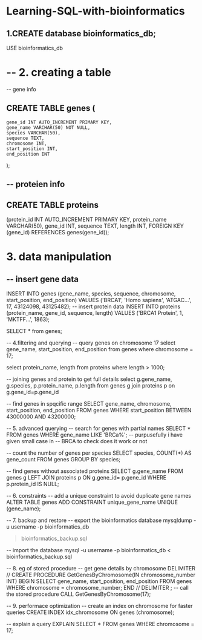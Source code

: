 # Learning-SQL-with-bioinformatics

## 1.CREATE database bioinformatics_db;
USE bioinformatics_db

# -- 2. creating a table
-- gene info
 ## CREATE TABLE genes (
    gene_id INT AUTO_INCREMENT PRIMARY KEY,
    gene_name VARCHAR(50) NOT NULL,
    species VARCHAR(50),
    sequence TEXT,
    chromosome INT,
    start_position INT,
    end_position INT
);

## -- proteien info

## CREATE TABLE proteins
(protein_id INT AUTO_INCREMENT PRIMARY KEY,
protein_name VARCHAR(50),
gene_id INT,
sequence TEXT,
length INT,
FOREIGN KEY (gene_id) REFERENCES genes(gene_id));

# 3. data manipulation
## -- insert gene data
INSERT INTO genes (gene_name, species, sequence, 
chromosome, start_position, end_position)
VALUES ('BRCA1', 'Homo sapiens', 
'ATGAC...', 17, 43124098, 43125482);
-- insert protein data
INSERT INTO proteins (protein_name, gene_id, sequence, length)
VALUES ('BRCA1 Protein', 1, 'MKTFF...', 1863);

SELECT * from genes;

-- 4.filtering and querying 
-- query genes on chromosome 17
 select gene_name, start_position, end_position
 from genes
 where chromosome = 17;
 
 select protein_name, length
 from proteins
 where length > 1000;
 
-- joining genes and protein to get full details 
select g.gene_name, g.species, p.protein_name, p.length
from genes g 
join proteins p on g.gene_id=p.gene_id

-- find genes in spqcific range
SELECT gene_name, chromosome, start_position, end_position
FROM genes
WHERE start_position BETWEEN 43000000 AND 43200000;

-- 5. advanced querying
-- search for genes with partial names
SELECT *
FROM genes
WHERE gene_name LIKE 'BRCa%'; -- purpusefully i have given small case in 
-- BRCA to check does it work or not

-- count the number of genes per species
SELECT species, COUNT(*) AS gene_count
FROM genes
GROUP BY species;

-- find genes without associated proteins
SELECT g.gene_name
FROM genes g
LEFT JOIN proteins p ON g.gene_id= p.gene_id
WHERE p.protein_id IS NULL;


-- 6. constraints
-- add a unique constraint to avoid duplicate gene names
 ALTER TABLE genes
ADD CONSTRAINT unique_gene_name UNIQUE (gene_name);

-- 7. backup and restore
-- export the bioinformatics database
mysqldump -u username -p bioinformatics_db 
> bioinformatics_backup.sql

-- import the database
mysql -u username -p bioinformatics_db 
< bioinformatics_backup.sql

-- 8. eg of stored procedure
-- get gene details by chromosome
DELIMITER //
CREATE PROCEDURE GetGenesByChromosome(IN chromosome_number INT)
BEGIN
    SELECT gene_name, start_position, end_position
    FROM genes
    WHERE chromosome = chromosome_number;
END //
DELIMITER ;
-- call the stored procedure
CALL GetGenesByChromosome(17);


-- 9. performace optimization 
-- create an index on chromosome for faster queries
CREATE INDEX idx_chromosome ON genes (chromosome);

-- explain a query 
EXPLAIN SELECT * FROM genes WHERE chromosome = 17;



